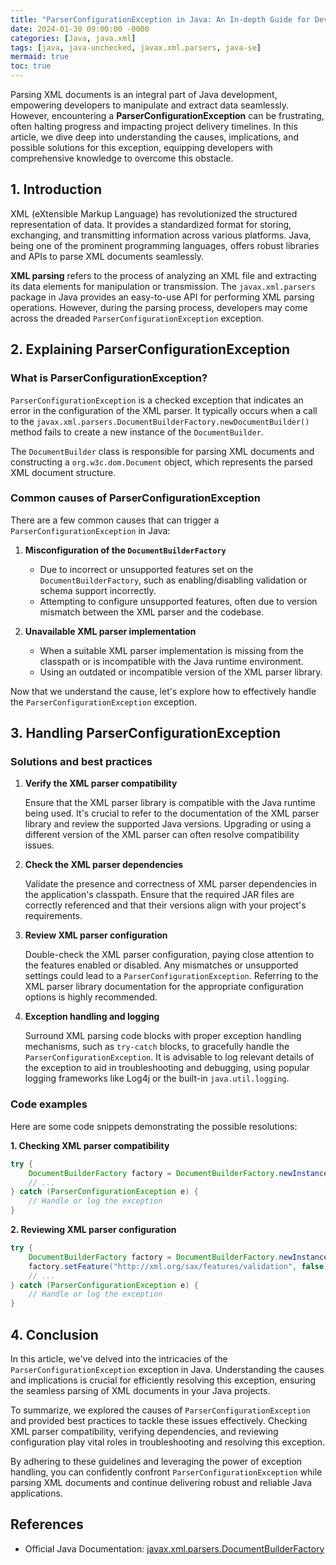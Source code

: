 ```yaml
---
title: "ParserConfigurationException in Java: An In-depth Guide for Developers"
date: 2024-01-30 09:00:00 -0000
categories: [Java, java.xml]
tags: [java, java-unchecked, javax.xml.parsers, java-se]
mermaid: true
toc: true
---
```


Parsing XML documents is an integral part of Java development, empowering developers to manipulate and extract data seamlessly. However, encountering a **ParserConfigurationException** can be frustrating, often halting progress and impacting project delivery timelines. In this article, we dive deep into understanding the causes, implications, and possible solutions for this exception, equipping developers with comprehensive knowledge to overcome this obstacle.

## 1. Introduction

XML (eXtensible Markup Language) has revolutionized the structured representation of data. It provides a standardized format for storing, exchanging, and transmitting information across various platforms. Java, being one of the prominent programming languages, offers robust libraries and APIs to parse XML documents seamlessly.

**XML parsing** refers to the process of analyzing an XML file and extracting its data elements for manipulation or transmission. The `javax.xml.parsers` package in Java provides an easy-to-use API for performing XML parsing operations. However, during the parsing process, developers may come across the dreaded `ParserConfigurationException` exception.

## 2. Explaining ParserConfigurationException

### What is ParserConfigurationException?

`ParserConfigurationException` is a checked exception that indicates an error in the configuration of the XML parser. It typically occurs when a call to the `javax.xml.parsers.DocumentBuilderFactory.newDocumentBuilder()` method fails to create a new instance of the `DocumentBuilder`.

The `DocumentBuilder` class is responsible for parsing XML documents and constructing a `org.w3c.dom.Document` object, which represents the parsed XML document structure.

### Common causes of ParserConfigurationException

There are a few common causes that can trigger a `ParserConfigurationException` in Java:

1. **Misconfiguration of the `DocumentBuilderFactory`**
   - Due to incorrect or unsupported features set on the `DocumentBuilderFactory`, such as enabling/disabling validation or schema support incorrectly.
   - Attempting to configure unsupported features, often due to version mismatch between the XML parser and the codebase.

2. **Unavailable XML parser implementation**
   - When a suitable XML parser implementation is missing from the classpath or is incompatible with the Java runtime environment.
   - Using an outdated or incompatible version of the XML parser library.

Now that we understand the cause, let's explore how to effectively handle the `ParserConfigurationException` exception.

## 3. Handling ParserConfigurationException

### Solutions and best practices

1. **Verify the XML parser compatibility**
   
   Ensure that the XML parser library is compatible with the Java runtime being used. It's crucial to refer to the documentation of the XML parser library and review the supported Java versions. Upgrading or using a different version of the XML parser can often resolve compatibility issues.

2. **Check the XML parser dependencies**
   
   Validate the presence and correctness of XML parser dependencies in the application's classpath. Ensure that the required JAR files are correctly referenced and that their versions align with your project's requirements.

3. **Review XML parser configuration**
   
   Double-check the XML parser configuration, paying close attention to the features enabled or disabled. Any mismatches or unsupported settings could lead to a `ParserConfigurationException`. Referring to the XML parser library documentation for the appropriate configuration options is highly recommended.

4. **Exception handling and logging**

   Surround XML parsing code blocks with proper exception handling mechanisms, such as `try-catch` blocks, to gracefully handle the `ParserConfigurationException`. It is advisable to log relevant details of the exception to aid in troubleshooting and debugging, using popular logging frameworks like Log4j or the built-in `java.util.logging`.

### Code examples

Here are some code snippets demonstrating the possible resolutions:

**1. Checking XML parser compatibility**

```java
try {
    DocumentBuilderFactory factory = DocumentBuilderFactory.newInstance();
    // ...
} catch (ParserConfigurationException e) {
    // Handle or log the exception
}
```

**2. Reviewing XML parser configuration**

```java
try {
    DocumentBuilderFactory factory = DocumentBuilderFactory.newInstance();
    factory.setFeature("http://xml.org/sax/features/validation", false);
    // ...
} catch (ParserConfigurationException e) {
    // Handle or log the exception
}
```

## 4. Conclusion

In this article, we've delved into the intricacies of the `ParserConfigurationException` exception in Java. Understanding the causes and implications is crucial for efficiently resolving this exception, ensuring the seamless parsing of XML documents in your Java projects.

To summarize, we explored the causes of `ParserConfigurationException` and provided best practices to tackle these issues effectively. Checking XML parser compatibility, verifying dependencies, and reviewing configuration play vital roles in troubleshooting and resolving this exception.

By adhering to these guidelines and leveraging the power of exception handling, you can confidently confront `ParserConfigurationException` while parsing XML documents and continue delivering robust and reliable Java applications.

## References
- Official Java Documentation: [javax.xml.parsers.DocumentBuilderFactory](https://docs.oracle.com/javase/10/docs/api/javax/xml/parsers/DocumentBuilderFactory.html)
